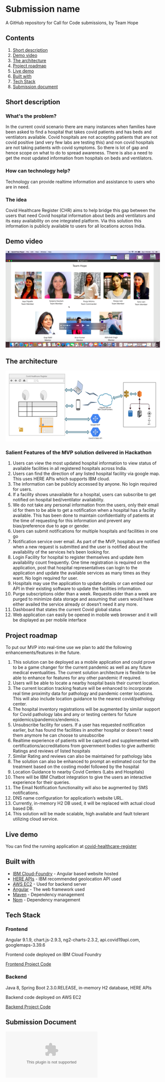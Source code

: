 # Submission name

A GitHub repository for Call for Code submissions, by Team Hope

## Contents

1. [Short description](#short-description)
1. [Demo video](#demo-video)
1. [The architecture](#the-architecture)
1. [Project roadmap](#project-roadmap)
1. [Live demo](#live-demo)
1. [Built with](#built-with)
1. [Tech Stack](#tech-stack)
1. [Submission document](#submission-document)

## Short description

### What's the problem?

In the current covid scenario there are many instances when families have been asked to find a hospital that takes covid patients and has beds and ventilators available. Covid hospitals are not accepting patients that are not covid positive (and very few labs are testing this) and non covid hospitals are not taking patients with covid symptoms. So there is lot of gap and hence scope on what to do to spread awareness. There is also a need to get the most updated information from hospitals on beds and ventilators. 

### How can technology help?

Technology can provide realtime information and assistance to users who are in need.

### The idea

Covid Healthcare Register (CHR) aims to help bridge this gap between the users that need Covid hospital information about beds and ventilators and its easy availability on one integrated platform. Via this solution this information is publicly available to users for all locations across India.

## Demo video

[![Watch the video](CHR-Team.png)](https://youtu.be/CZLIzrkNpzg)

## The architecture

![Architecture](CHR-Architecture.png)

### Salient Features of the MVP solution delivered in Hackathon

1.	Users can view the most updated hospital information to view status of available facilities in all registered hospitals across India.
2.	Users can find the direction of any listed hospital facility via google map. This uses HERE APIs which supports IBM cloud.
3.	The information can be publicly accessed by anyone. No login required for users.
4.	If a facility shows unavailable for a hospital, users can subscribe to get notified on hospital bed/ventilator availability. 
5.	We do not take any personal information from the users, only their email id for them to be able to get a notification when a hospital has a facility available. This has been done to maintain confidentiality of patients at the time of requesting for this information and prevent any bias/preference due to age or gender.
6.	Users can submit notifications for multiple hospitals and facilities in one go
7.	Notification service over email. As part of the MVP, hospitals are notified when a new request is submitted and the user is notified about the availability of the services he’s been looking for. 
8.	Login Facility for hospital to register themselves and update item availability count frequently. One time registration is required on the application, post that hospital representatives can login to the application and update the available services as many times as they want. No login required for user.
9.	Hospitals may use the application to update details or can embed our API in their existing software to update the facilities information.
10.	Purge subscriptions older than a week. Requests older than a week are purged to minimize data storage and assuming that users would have either availed the service already or doesn’t need it any more.
11.	Dashboard that states the current Covid global status
12.	Web application can easily be opened in mobile web browser and it will be displayed as per mobile interface

## Project roadmap

To put our MVP into real-time use we plan to add the following enhancements/features in the future.

1.	This solution can be deployed as a mobile application and could prove to be a game changer for the current pandemic as well as any future medical eventualities. The current solution architecture is flexible to be able to enhance for features for any other pandemic if required.
2.	Users will be able to locate a nearby hospital basis their current location. 
3.	The current location tracking feature will be enhanced to incorporate real time proximity data for pathology and pandemic center locations. This will also include location guidance to the nearest covid/pathology center.
4.	The hospital inventory registrations will be augmented by similar support for Covid pathology labs and any or testing centers for future epidemics/pandemics/endemics.
5.	Unsubscribe facility for users. If a user has requested notification earlier, but has found the facilities in another hospital or doesn’t need them anymore he can choose to unsubscribe 
6.	Realtime experience of patients will be captured and supplemented with certifications/accreditations from government bodies to give authentic Ratings and reviews of listed hospitals 
7.	Similar Rating and reviews can also be maintained for pathology labs 
8.	The solution can also be enhanced to prompt an estimated cost for the treatment based on the costing model followed by the hospital 
9.	Location Guidance to nearby Covid Centers (Labs and Hospitals)
10.	There will be IBM Chatbot integration to give the users an interactive experience for their queries.
11.	The Email Notification functionality will also be augmented by SMS notifications.
12.	DNS name configuration for application’s website URL.
13.	Currently, in-memory H2 DB used, it will be replaced with actual cloud based DB.
14.	This solution will be made scalable, high available and fault tolerant utilizing cloud service.

## Live demo

You can find the running application at [covid-healthcare-register](http://covid-healthcare-register-wit2020.eu-gb.mybluemix.net/)

## Built with

* [IBM Cloud-Foundry](https://www.ibm.com/cloud/cloud-foundry) - Angular based website hosted
* [HERE APIs](https://developer.here.com/develop/rest-apis) - IBM recommended geolocation API used
* [AWS EC2](https://aws.amazon.com/ec2/) - Used for backend server
* [Angular](https://angular.io/) - The web framework used
* [Maven](https://maven.apache.org/) - Dependency management
* [Npm](https://www.npmjs.com/) - Dependency management

## Tech Stack

### Frontend

Angular 9.1.9, chart.js-2.9.3, ng2-charts-2.3.2, api.covid19api.com, googlemaps-3.39.6

Frontend code deployed on IBM Cloud Foundry

[Frontend Project Code](https://github.com/Neptune212/Covid-Healthcare-Register-UI)

### Backend

Java 8, Spring Boot 2.3.0.RELEASE, in-memory H2 database, HERE APIs

Backend code deployed on AWS EC2

[Backend Project Code](https://github.com/Neptune212/Covid-HealthCare-Register-BE )

## Submission Document

![Submission document](CHR-Submission.docx)